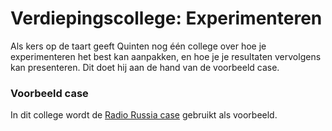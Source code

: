 # Verdiepingscollege: Experimenteren

Als kers op de taart geeft Quinten nog één college over hoe je experimenteren het best kan aanpakken, en hoe je je resultaten vervolgens kan presenteren. Dit doet hij aan de hand van de voorbeeld case.

### Voorbeeld case

In dit college wordt de [Radio Russia case](/cases/radio-russia) gebruikt als voorbeeld.
